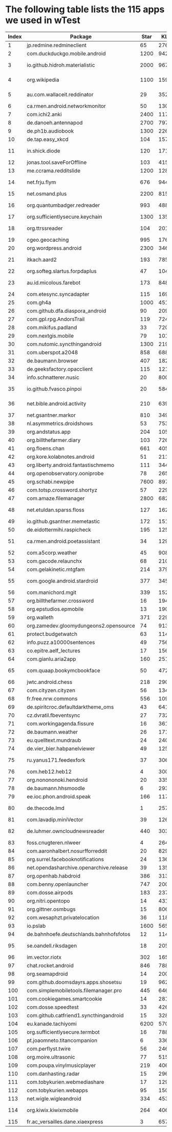 # The following table lists the 115 apps we used in wTest
| Index | Package                                 | Star | KLOC   | Revisions | Issues | Ratings | Downloads | Category                                                       |
| ----- | --------------------------------------- | ---- | ------ | --------- | ------ | ------- | --------- | -------------------------------------------------------------- |
| 1     | jp.redmine.redmineclient                | 65   | 27685  | 1351      | 138    | 3.7     | 5K+       | Productivity                                                   |
| 2     | com.duckduckgo.mobile.android           | 1200 | 94287  | 940       | 192    | 4.7     | 10M+      | Tools                                                          |
| 3     | io.github.hidroh.materialistic          | 2000 | 96739  | 1731      | 791    | 4.4     | 100K+     | News & Magazines                                               |
| 4     | org.wikipedia                           | 1100 | 159134 | 12355     | 918    | 4.6     | 10M+      | Books & Reference                                              |
| 5     | au.com.wallaceit.reddinator             | 29   | 35271  | 362       | 23     | 4.3     | 50K+      | News & Magazines                                               |
| 6     | ca.rmen.android.networkmonitor          | 50   | 13052  | 995       | 96     | 4.3     | 50K+      | Tools                                                          |
| 7     | com.ichi2.anki                          | 2400 | 117600 | 9303      | 3973   | 4.5     | 5M+       | Education                                                      |
| 8     | de.danoeh.antennapod                    | 2700 | 79700  | 6033      | 2291   | 4.7     | 500K+     | Music & Audio                                                  |
| 9     | de.ph1b.audiobook                       | 1300 | 22612  | 3909      | 846    | 4.5     | 100K+     | Music & Audio                                                  |
| 10    | de.tap.easy\_xkcd                       | 104  | 15774  | 768       | 132    | 4.6     | 50K+      | Comics                                                         |
| 11    | in.shick.diode                          | 120  | 17167  | 993       | 35     | 4       | 10K+      | News & Magazines                                               |
| 12    | jonas.tool.saveForOffline               | 103  | 4157   | 145       | 55     |         |           |                                                                |
| 13    | me.ccrama.redditslide                   | 1200 | 128959 | 3788      | 2443   |         |           |                                                                |
| 14    | net.frju.flym                           | 676  | 9447   | 1375      | 335    | 4.2     | 10K+      | News & Magazines                                               |
| 15    | net.osmand.plus                         | 2200 | 815578 | 59614     | 5793   | 4.2     | 5M+       | Travel & Local                                                 |
| 16    | org.quantumbadger.redreader             | 993  | 48856  | 1306      | 456    | 4.7     | 50K+      | News & Magazines                                               |
| 17    | org.sufficientlysecure.keychain         | 1300 | 135679 | 7149      | 1828   | 4.2     | 100K+     | Communication                                                  |
| 18    | org.ttrssreader                         | 104  | 20190  | 1699      | 387    | 4.3     | 10K+      | News & Magazines                                               |
| 19    | cgeo.geocaching                         | 995  | 176198 | 11883     | 5641   | 4.6     | 5M+       | Entertainment                                                  |
| 20    | org.wordpress.android                   | 2300 | 346413 | 42894     | 5394   | 4.5     | 10M+      | Productivity                                                   |
| 21    | itkach.aard2                            | 193  | 7850   | 368       | 83     | 4.7     | 10K+      | Books & Reference                                              |
| 22    | org.softeg.slartus.forpdaplus           | 47   | 104175 | 987       | 12     |         |           |                                                                |
| 23    | au.id.micolous.farebot                  | 173  | 84812  | 3974      | 64     | 4.2     | 5K+       | Maps & Navigation                                              |
| 24    | com.etesync.syncadapter                 | 115  | 16943  | 1453      | 83     | 4.8     | 1K+       | Tools                                                          |
| 25    | com.gh4a                                | 1000 | 45141  | 2677      | 738    | 4.4     | 100K+     | Productivity                                                   |
| 26    | com.github.dfa.diaspora\_android        | 90   | 20982  | 635       | 156    |         |           |                                                                |
| 27    | com.gpl.rpg.AndorsTrail                 | 119  | 724370 | 2877      | 41     | 4.3     | 500K+     | Game                                                           |
| 28    | com.mikifus.padland                     | 33   | 7206   | 208       | 37     | 0       | 500+      | Productivity                                                   |
| 29    | com.nextgis.mobile                      | 79   | 10186  | 1457      | 636    | 4.1     | 10K+      | Productivity                                                   |
| 30    | com.nutomic.syncthingandroid            | 1300 | 21907  | 1748      | 1070   | 4.4     | 100K+     | Productivity                                                   |
| 31    | com.uberspot.a2048                      | 858  | 688    | 90        | 45     | 4.1     | 1M+       | Game                                                           |
| 32    | de.baumann.browser                      | 407  | 18221  | 896       | 255    |         |           |                                                                |
| 33    | de.geeksfactory.opacclient              | 115  | 121250 | 4034      | 297    | 3.5     | 50K+      | Education                                                      |
| 34    | info.schnatterer.nusic                  | 20   | 8009   | 685       | 18     | 3.7     | 1K+       | Music & Audio                                                  |
| 35    | io.github.fvasco.pinpoi                 | 20   | 5845   | 168       | 21     | 0       | 10K+      | Maps & Navigation                                              |
| 36    | net.bible.android.activity              | 210  | 63951  | 4676      | 428    | 4.6     | 100K+     | Books & Reference                                              |
| 37    | net.gsantner.markor                     | 810  | 34979  | 1278      | 535    | 4.7     | 10K+      | Productivity                                                   |
| 38    | nl.asymmetrics.droidshows               | 53   | 7536   | 294       | 60     |         |           |                                                                |
| 39    | org.andstatus.app                       | 204  | 105709 | 2345      | 487    | 4.1     | 5K+       | Social                                                         |
| 40    | org.billthefarmer.diary                 | 103  | 7268   | 552       | 100    |         |           |                                                                |
| 41    | org.floens.chan                         | 661  | 40573  | 1286      | 579    |         |           |                                                                |
| 42    | org.kore.kolabnotes.android             | 51   | 21179  | 534       | 177    | 4.2     | 1K+       | Productivity                                                   |
| 43    | org.liberty.android.fantastischmemo     | 111  | 34412  | 1958      | 437    | 4.3     | 100K+     | Education                                                      |
| 44    | org.openobservatory.ooniprobe           | 78   | 26511  | 1248      | 119    | 4.4     | 100K+     | Tools                                                          |
| 45    | org.schabi.newpipe                      | 7600 | 89715  | 5614      | 2400   |         |           |                                                                |
| 46    | com.totsp.crossword.shortyz             | 57   | 22997  | 116       | 110    | 4.2     | 1M+       | Game                                                           |
| 47    | com.amaze.filemanager                   | 2800 | 68247  | 3849      | 965    | 3.8     | 1M+       | Tools                                                          |
| 48    | net.etuldan.sparss.floss                | 127  | 16244  | 1141      | 257    | 4       | 5K+       | News & Magazines                                               |
| 49    | io.github.gsantner.memetastic           | 172  | 15127  | 291       | 81     | 4.4     | 1K+       | Entertainment                                                  |
| 50    | de.eidottermihi.raspicheck              | 195  | 12586  | 612       | 142    | 4.4     | 100K+     | Tools                                                          |
| 51    | ca.rmen.android.poetassistant           | 34   | 12946  | 937       | 53     | 4.6     | 100K+     | Books & Reference                                              |
| 52    | com.a5corp.weather                      | 45   | 9086   | 676       | 41     | 3.6     | 10K+      | Weather                                                        |
| 53    | com.gacode.relaunchx                    | 68   | 21078  | 245       | 12     |         |           |                                                                |
| 54    | com.gelakinetic.mtgfam                  | 214  | 37907  | 1799      | 361    | 4.5     | 500K+     | Tools                                                          |
| 55    | com.google.android.stardroid            | 377  | 34579  | 438       | 162    | 4.3     | 50M+      | Books & Reference                                              |
| 56    | com.manichord.mgit                      | 339  | 15290  | 751       | 362    | 3.2     | 10K+      | Productivity                                                   |
| 57    | org.billthefarmer.crossword             | 16   | 1946   | 112       | 2      |         |           |                                                                |
| 58    | org.epstudios.epmobile                  | 13   | 19058  | 720       | 32     | 4.5     | 50K+      | Medical                                                        |
| 59    | org.walleth                             | 371  | 22933  | 1325      | 343    | 4.1     | 10K+      | Finance                                                        |
| 60    | org.zamedev.gloomydungeons2.opensource  | 74   | 91311  | 46        | 4      |         |           |                                                                |
| 61    | protect.budgetwatch                     | 63   | 11414  | 464       | 57     | 4.6     | 1K+       | [Finance](https://play.google.com/store/apps/category/FINANCE) |
| 62    | info.puzz.a10000sentences               | 49   | 7561   | 494       | 11     | 4.3     | 10K+      | Education                                                      |
| 63    | co.epitre.aelf\_lectures                | 17   | 156366 | 588       | 13     | 4.6     | 100K+     | Lifestyle                                                      |
| 64    | com.gianlu.aria2app                     | 160  | 25113  | 1513      | 58     | 4.6     | 10K+      | Tools                                                          |
| 65    | com.quaap.bookymcbookface               | 50   | 4723   | 269       | 26     | 4.5     | 500+      | Books & Reference                                              |
| 66    | jwtc.android.chess                      | 218  | 29022  | 375       | 42     | 4.1     | 100K+     | Game                                                           |
| 67    | com.cityzen.cityzen                     | 56   | 13477  | 373       | 68     |         |           |                                                                |
| 68    | fr.free.nrw.commons                     | 556  | 109216 | 4894      | 1688   | 3.8     | 10K+      | Photography                                                    |
| 69    | de.spiritcroc.defaultdarktheme\_oms     | 43   | 6415   | 333       | 27     | 2.3     | 100K+     | Personalization                                                |
| 70    | cz.dvratil.fbeventsync                  | 27   | 7327   | 401       | 70     | 2.2     | 50K+      | Productivity                                                   |
| 71    | com.workingagenda.fissure               | 16   | 3619   | 172       | 14     | 3.9     | 100+      | Photography                                                    |
| 72    | de.baumann.weather                      | 26   | 1717   | 118       | 23     |         |           |                                                                |
| 73    | eu.quelltext.mundraub                   | 24   | 24069  | 765       | 260    | 1.5     | 1K+       | Travel & Local                                                 |
| 74    | de.vier\_bier.habpanelviewer            | 49   | 12532  | 466       | 43     | 3.8     | 5K+       | Lifestyle                                                      |
| 75    | ru.yanus171.feedexfork                  | 37   | 30632  | 2635      | 279    | 4.1     | 1K+       | News & Magazines                                               |
| 76    | com.heb12.heb12                         | 4    | 3007   | 35        | 20     | 3.8     | 10+       | Lifestyle                                                      |
| 77    | org.nonononoki.hendroid                 | 20   | 33568  | 2949      | 6      |         |           |                                                                |
| 78    | de.baumann.hhsmoodle                    | 6    | 2931   | 181       | 2      | 4.3     | 50+       | Education                                                      |
| 79    | ee.ioc.phon.android.speak               | 166  | 11726  | 426       | 56     | 3.7     | 10K+      | Tools                                                          |
| 80    | de.thecode.lmd                          | 1    | 25742  | 496       | 1      | 4       | 10K+      | News & Magazines                                               |
| 81    | com.lavadip.miniVector                  | 39   | 126392 | 8036      | 23     | 4.4     | 1K+       | Communication                                                  |
| 82    | de.luhmer.owncloudnewsreader            | 440  | 30309  | 2322      | 680    | 4.4     | 1K+       | News & Magazines                                               |
| 83    | foss.cnugteren.nlweer                   | 4    | 2647   | 61        | 8      |         |           |                                                                |
| 84    | com.aaronhalbert.nosurfforreddit        | 20   | 8298   | 601       | 23     | 4.8     | 1K+       | Social                                                         |
| 85    | org.surrel.facebooknotifications        | 24   | 1368   | 66        | 33     |         |           |                                                                |
| 86    | net.opendasharchive.openarchive.release | 39   | 13552  | 487       | 194    | 4.1     | 50K+      | Tools                                                          |
| 87    | org.openhab.habdroid                    | 386  | 31338  | 1580      | 639    | 4.5     | 100K+     | Lifestyle                                                      |
| 88    | com.benny.openlauncher                  | 747  | 20045  | 1080      | 427    | 4.1     | 10K+      | Personalization                                                |
| 89    | com.dosse.airpods                       | 183  | 2379   | 89        | 38     | 4.5     | 500+      | Tools                                                          |
| 90    | org.nitri.opentopo                      | 14   | 4312   | 90        | 10     |         |           |                                                                |
| 91    | org.gittner.osmbugs                     | 15   | 8064   | 287       | 22     | 3.7     | 500+      | Tools                                                          |
| 92    | com.wesaphzt.privatelocation            | 36   | 11825  | 72        | 19     |         |           |                                                                |
| 93    | io.pslab                                | 1600 | 56541  | 1099      | 1052   | 4.8     | 1K+       | Education                                                      |
| 94    | de.bahnhoefe.deutschlands.bahnhofsfotos | 12   | 11498  | 420       | 83     | 4.9     | 100+      | Travel & Local                                                 |
| 95    | se.oandell.riksdagen                    | 18   | 20562  | 515       | 6      | 4.6     | 5K+       | News & Magazines                                               |
| 96    | im.vector.riotx                         | 302  | 165839 | 2806      | 653    | 3.8     | 5K+       | Communication                                                  |
| 97    | chat.rocket.android                     | 846  | 78858  | 5095      | 1423   | 2.7     | 100K+     | Communication                                                  |
| 98    | org.seamapdroid                         | 14   | 2000   | 75        | 7      |         |           |                                                                |
| 99    | com.github.doomsdayrs.apps.shosetsu     | 19   | 9628   | 546       | 56     |         |           |                                                                |
| 100   | com.simplemobiletools.filemanager.pro   | 445  | 6462   | 1311      | 210    | 4.5     | 50K+      | Tools                                                          |
| 101   | com.cookiegames.smartcookie             | 14   | 28133  | 227       | 18     | 4.2     | 10K+      | Tools                                                          |
| 102   | com.dosse.speedtest                     | 33   | 4261   | 21        | 9      | 4.7     | 10+       | Tools                                                          |
| 103   | com.github.catfriend1.syncthingandroid  | 15   | 32896  | 2188      | 1      | 4.6     | 5K+       | Productivity                                                   |
| 104   | eu.kanade.tachiyomi                     | 6200 | 57012  | 1719      | 2019   |         |           |                                                                |
| 105   | org.sufficientlysecure.termbot          | 16   | 78803  | 1819      | 26     | 4.3     | 1K+       | Tools                                                          |
| 106   | pt.joaomneto.titancompanion             | 6    | 33627  | 569       | 86     | 4.3     | 1K+       | Entertainment                                                  |
| 107   | com.perflyst.twire                      | 56   | 24634  | 155       | 58     |         |           |                                                                |
| 108   | org.moire.ultrasonic                    | 77   | 51550  | 756       | 111    | 4       | 10K+      | Music & Audio                                                  |
| 109   | com.poupa.vinylmusicplayer              | 219  | 40605  | 1588      | 180    | 4.2     | 10K+      | Music & Audio                                                  |
| 110   | com.danhasting.radar                    | 15   | 2965   | 148       | 4      | 3.4     | 1K+       | Weather                                                        |
| 111   | com.tobykurien.webmediashare            | 17   | 1291   | 36        | 9      |         |           |                                                                |
| 112   | com.tobykurien.webapps                  | 95   | 1501   | 302       | 147    | 3.9     | 10K+      | Communication                                                  |
| 113   | net.wigle.wigleandroid                  | 334  | 45382  | 1716      | 79     | 4.3     | 500K+     | Tools                                                          |
| 114   | org.kiwix.kiwixmobile                   | 264  | 40696  | 3694      | 975    | 4.4     | 500K+     | Books & Reference                                              |
| 115   | fr.ac\_versailles.dane.xiaexpress       | 3    | 6573   | 159       | 2      | 4.7     | 100+      | Education                                                      |
